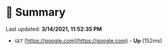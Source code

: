 # 📖 Summary
Last updated: **3/14/2021, 11:52:35 PM**

- `GET` [https://google.com](https://google.com) - **Up** (152ms)
